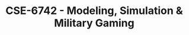 ---
layout: course
title: CSE-6742 - Modeling, Simulation & Military Gaming
aliases: 
course_id: CSE-6742
permalink: /CSE-6742/
---